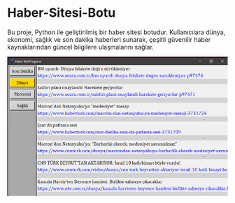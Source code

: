 # Haber-Sitesi-Botu
Bu proje, Python ile geliştirilmiş bir haber sitesi botudur. Kullanıcılara dünya, ekonomi, sağlık ve son dakika haberleri sunarak, çeşitli güvenilir haber kaynaklarından güncel bilgilere ulaşmalarını sağlar.

![image_alt](https://github.com/sumeyycakir/Haber-Sitesi-Botu/blob/37b62885e61dfdeca5689237dcc9d16ddb962f16/Ekran%20g%C3%B6r%C3%BCnt%C3%BCs%C3%BC%202024-10-24%20214931.png)
